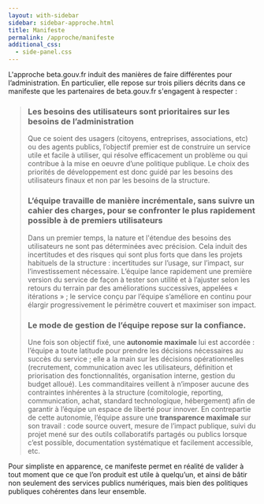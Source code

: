 ```yaml
---
layout: with-sidebar
sidebar: sidebar-approche.html
title: Manifeste
permalink: /approche/manifeste
additional_css:
  - side-panel.css
---
```


L'approche beta.gouv.fr induit des manières de faire différentes pour l’administration. En particulier, elle repose sur trois piliers décrits dans ce manifeste que les partenaires de beta.gouv.fr s'engagent à respecter :

> ### Les **besoins des utilisateurs** sont prioritaires sur les besoins de l’administration
> Que ce soient des usagers (citoyens, entreprises, associations, etc) ou des agents publics, l’objectif premier est de construire un service utile et facile à utiliser, qui résolve efficacement un problème ou qui contribue à la mise en oeuvre d’une politique publique. Le choix des priorités de développement est donc guidé par les besoins des utilisateurs finaux et non par les besoins de la structure.
>
> ### L’équipe travaille **de manière incrémentale**, sans suivre un cahier des charges, pour se confronter le plus rapidement possible à de premiers utilisateurs
>  Dans un premier temps, la nature et l'étendue des besoins des utilisateurs ne sont pas déterminées avec précision. Cela induit des incertitudes et des risques qui sont plus forts que dans les projets habituels de la structure : incertitudes sur l’usage, sur l’impact, sur l’investissement nécessaire. L’équipe lance rapidement une première version du service de façon à tester son utilité et à l’ajuster selon les retours du terrain par des améliorations successives, appelées « itérations » ; le service conçu par l’équipe s’améliore en continu pour élargir progressivement le périmètre couvert et maximiser son impact.
>
> ### Le mode de gestion de l’équipe repose sur la **confiance**.
> Une fois son objectif fixé, une **autonomie maximale** lui est accordée : l’équipe a toute latitude pour prendre les décisions nécessaires au succès du service ; elle a la main sur les décisions opérationnelles (recrutement, communication avec les utilisateurs, définition et priorisation des fonctionnalités, organisation interne, gestion du budget alloué). Les commanditaires veillent à n’imposer aucune des contraintes inhérentes à la structure (comitologie, reporting, communication, achat, standard technologique, hébergement) afin de garantir à l’équipe un espace de liberté pour innover. En contrepartie de cette autonomie, l’équipe assure une **transparence maximale** sur son travail : code source ouvert, mesure de l’impact publique, suivi du projet mené sur des outils collaboratifs partagés ou publics lorsque c’est possible, documentation systématique et facilement accessible, etc. 

Pour simpliste en apparence, ce manifeste permet en réalité de valider à tout moment que ce que l’on produit est utile à quelqu’un, et ainsi de bâtir non seulement des services publics numériques, mais bien des politiques publiques cohérentes dans leur ensemble.
